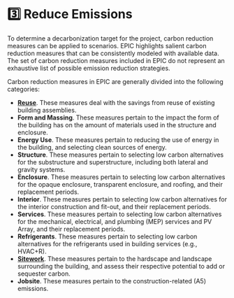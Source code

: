 # 3️⃣ Reduce Emissions

To determine a decarbonization target for the project, carbon reduction measures can be applied to scenarios. EPIC highlights salient carbon reduction measures that can be consistently modeled with available data. The set of carbon reduction measures included in EPIC do not represent an exhaustive list of possible emission reduction strategies.

Carbon reduction measures in EPIC are generally divided into the following categories:

* [**Reuse**](reduction-and-reuse.md#reduction-and-reuse). These measures deal with the savings from reuse of existing building assemblies.
* **Form and Massing**. These measures pertain to the impact the form of the building has on the amount of materials used in the structure and enclosure.&#x20;
* **Energy Use**. These measures pertain to reducing the use of energy in the building, and selecting clean sources of energy.
* **Structure**. These measures pertain to selecting low carbon alternatives for the substructure and superstructure, including both lateral and gravity systems.
* **Enclosure**. These measures pertain to selecting low carbon alternatives for the opaque enclosure, transparent enclosure, and roofing, and their replacement periods.
* **Interior**. These measures pertain to selecting low carbon alternatives for the interior construction and fit-out, and their replacement periods.
* **Services**. These measures pertain to selecting low carbon alternatives for the mechanical, electrical, and plumbing (MEP) services and PV Array, and their replacement periods.
* **Refrigerants**. These measures pertain to selecting low carbon alternatives for the refrigerants used in building services (e.g., HVAC+R).
* [**Sitework**](reduction-and-reuse.md#site-and-landscape). These measures pertain to the hardscape and landscape surrounding the building, and assess their respective potential to add or sequester carbon.
* **Jobsite**. These measures pertain to the construction-related (A5) emissions.
